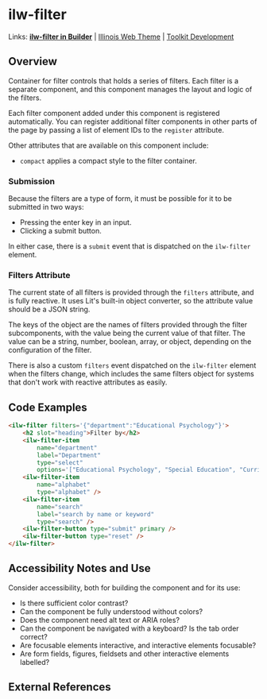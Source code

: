 # ilw-filter

Links: **[ilw-filter in Builder](https://builder3.toolkit.illinois.edu/component/ilw-filter/index.html)** | 
[Illinois Web Theme](https://webtheme.illinois.edu/) | 
[Toolkit Development](https://github.com/web-illinois/toolkit-management)

## Overview

Container for filter controls that holds a series of filters. Each filter is a separate component,
and this component manages the layout and logic of the filters.

Each filter component added under this component is registered automatically. You can register additional
filter components in other parts of the page by passing a list of element IDs to the `register` attribute.

Other attributes that are available on this component include:

- `compact` applies a compact style to the filter container.

### Submission

Because the filters are a type of form, it must be possible for it to be submitted in two ways:

- Pressing the enter key in an input.
- Clicking a submit button.

In either case, there is a `submit` event that is dispatched on the `ilw-filter` element.

### Filters Attribute

The current state of all filters is provided through the `filters` attribute, and is fully reactive. It
uses Lit's built-in object converter, so the attribute value should be a JSON string.

The keys of the object are the names of filters provided through the filter subcomponents, with the
value being the current value of that filter. The value can be a string, number, boolean, array, or object,
depending on the configuration of the filter.

There is also a custom `filters` event dispatched on the `ilw-filter` element when the filters change, which
includes the same filters object for systems that don't work with reactive attributes as easily.

## Code Examples

```html
<ilw-filter filters='{"department":"Educational Psychology"}'>
    <h2 slot="heading">Filter by</h2>
    <ilw-filter-item
        name="department"
        label="Department"
        type="select"
        options='["Educational Psychology", "Special Education", "Curriculum and Instruction"]' />
    <ilw-filter-item
        name="alphabet"
        type="alphabet" />
    <ilw-filter-item
        name="search"
        label="search by name or keyword"
        type="search" />
    <ilw-filter-button type="submit" primary />
    <ilw-filter-button type="reset" />
</ilw-filter>
```

## Accessibility Notes and Use

Consider accessibility, both for building the component and for its use:

- Is there sufficient color contrast?
- Can the component be fully understood without colors?
- Does the component need alt text or ARIA roles?
- Can the component be navigated with a keyboard? Is the tab order correct?
- Are focusable elements interactive, and interactive elements focusable?
- Are form fields, figures, fieldsets and other interactive elements labelled?

## External References
